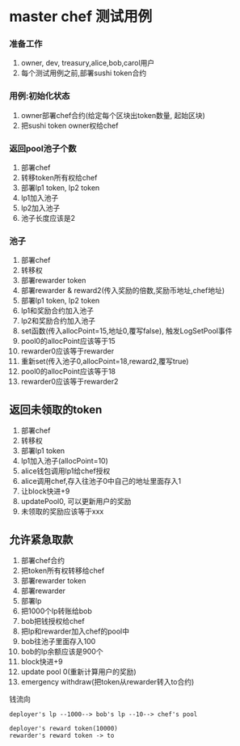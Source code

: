 # master chef 测试用例
### 准备工作
1. owner, dev, treasury,alice,bob,carol用户
2. 每个测试用例之前,部署sushi token合约

### 用例:初始化状态
1. owner部署chef合约(给定每个区块出token数量, 起始区块)
2. 把sushi token owner权给chef

### 返回pool池子个数
1. 部署chef
2. 转移token所有权给chef
3. 部署lp1 token, lp2 token
4. lp1加入池子
5. lp2加入池子
6. 池子长度应该是2

### 池子
1. 部署chef
2. 转移权
3. 部署rewarder token
4. 部署rewarder & reward2(传入奖励的倍数,奖励币地址,chef地址)
3. 部署lp1 token, lp2 token
4. lp1和奖励合约加入池子
5. lp2和奖励合约加入池子
6. set函数(传入allocPoint=15,地址0,覆写false), 触发LogSetPool事件
7. pool0的allocPoint应该等于15
8. rewarder0应该等于rewarder
9. 重新set(传入池子0,allocPoint=18,reward2,覆写true)
7. pool0的allocPoint应该等于18
8. rewarder0应该等于rewarder2

## 返回未领取的token
1. 部署chef
2. 转移权
3. 部署lp1 token
4. lp1加入池子(allocPoint=10)
5. alice钱包调用lp1给chef授权
6. alice调用chef,存入往池子0中自己的地址里面存入1
7. 让block快进+9
8. updatePool0, 可以更新用户的奖励
9. 未领取的奖励应该等于xxx

## 允许紧急取款
1. 部署chef合约
2. 把token所有权转移给chef
3. 部署rewarder token
4. 部署rewarder
5. 部署lp
6. 把1000个lp转账给bob
7. bob把钱授权给chef
8. 把lp和rewarder加入chef的pool中
9. bob往池子里面存入100
10. bob的lp余额应该是900个
11. block快进+9
12. update pool 0(重新计算用户的奖励)
13. emergency withdraw(把token从rewarder转入to合约)

钱流向
```
deployer's lp --1000--> bob's lp --10--> chef's pool

deployer's reward token(10000)
rewarder's reward token -> to
```



